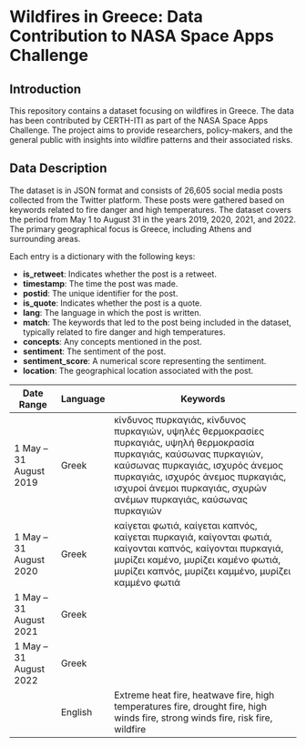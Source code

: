 # Wildfires in Greece: Data Contribution to NASA Space Apps Challenge

## Introduction

This repository contains a dataset focusing on wildfires in Greece. The data has been contributed by CERTH-ITI as part of the NASA Space Apps Challenge. The project aims to provide researchers, policy-makers, and the general public with insights into wildfire patterns and their associated risks.

## Data Description

The dataset is in JSON format and consists of 26,605 social media posts collected from the Twitter platform. These posts were gathered based on keywords related to fire danger and high temperatures. The dataset covers the period from May 1 to August 31 in the years 2019, 2020, 2021, and 2022. The primary geographical focus is Greece, including Athens and surrounding areas.

Each entry is a dictionary with the following keys:

- **is_retweet**: Indicates whether the post is a retweet.
- **timestamp**: The time the post was made.
- **postid**: The unique identifier for the post.
- **is_quote**: Indicates whether the post is a quote.
- **lang**: The language in which the post is written.
- **match**: The keywords that led to the post being included in the dataset, typically related to fire danger and high temperatures.
- **concepts**: Any concepts mentioned in the post.
- **sentiment**: The sentiment of the post.
- **sentiment_score**: A numerical score representing the sentiment.
- **location**: The geographical location associated with the post.

| Date Range            | Language | Keywords                                                                                                                                                                         |
|-----------------------|----------|----------------------------------------------------------------------------------------------------------------------------------------------------------------------------------|
| 1 May – 31 August 2019 | Greek    | κίνδυνος πυρκαγιάς, κίνδυνος πυρκαγιών, υψηλές θερμοκρασίες πυρκαγιάς, υψηλή θερμοκρασία πυρκαγιάς, καύσωνας πυρκαγιών, καύσωνας πυρκαγιάς, ισχυρός άνεμος πυρκαγιάς, ισχυρός άνεμος πυρκαγιάς, ισχυροί άνεμοι πυρκαγιάς, σχυρών ανέμων πυρκαγιάς, καύσωνας πυρκαγιών |
| 1 May – 31 August 2020 | Greek    | καίγεται φωτιά, καίγεται καπνός, καίγεται πυρκαγιά, καίγονται φωτιά, καίγονται καπνός, καίγονται πυρκαγιά, μυρίζει καμένο, μυρίζει καμένο φωτιά, μυρίζει καπνός, μυρίζει καμμένο, μυρίζει καμμένο φωτιά |
| 1 May – 31 August 2021 | Greek    |                                                                                                                                      |
| 1 May – 31 August 2022 | Greek    |                                                                                                                                      |
|                       | English  | Extreme heat fire, heatwave fire, high temperatures fire, drought fire, high winds fire, strong winds fire, risk fire, wildfire                                                    |
